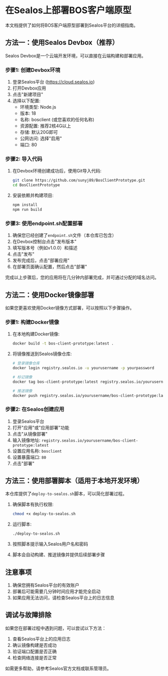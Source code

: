 # 在Sealos上部署BOS客户端原型

本文档提供了如何将BOS客户端原型部署到Sealos平台的详细指南。

## 方法一：使用Sealos Devbox（推荐）

Sealos Devbox是一个云端开发环境，可以直接在云端构建和部署应用。

### 步骤1: 创建Devbox环境

1. 登录Sealos平台 (https://cloud.sealos.io)
2. 打开Devbox应用
3. 点击"新建项目"
4. 选择以下配置:
   - 环境类型: Node.js
   - 版本: 18
   - 名称: bosclient (或您喜欢的任何名称)
   - 资源配置: 推荐2核4G以上
   - 存储: 默认20G即可
   - 公网访问: 选择"启用"
   - 端口: 80

### 步骤2: 导入代码

1. 在Devbox环境创建成功后，使用Git导入代码:
   ```bash
   git clone https://github.com/sunyj89/BosClientPrototype.git
   cd BosClientPrototype
   ```

2. 安装依赖并构建项目:
   ```bash
   npm install
   npm run build
   ```

### 步骤3: 使用endpoint.sh配置部署

1. 确保您已经创建了`endpoint.sh`文件（本仓库已包含）
2. 在Devbox控制台点击"发布版本"
3. 填写版本号（例如v1.0.0）和描述
4. 点击"发布"
5. 发布完成后，点击"部署应用"
6. 在部署页面确认配置，然后点击"部署"

完成以上步骤后，您的应用将在几分钟内部署完成，并可通过分配的域名访问。

## 方法二：使用Docker镜像部署

如果您更喜欢使用Docker镜像方式部署，可以按照以下步骤操作。

### 步骤1: 构建Docker镜像

1. 在本地构建Docker镜像:
   ```bash
   docker build -t bos-client-prototype:latest .
   ```

2. 将镜像推送到Sealos镜像仓库:
   ```bash
   # 登录镜像仓库
   docker login registry.sealos.io -u yourusername -p yourpassword
   
   # 标记镜像
   docker tag bos-client-prototype:latest registry.sealos.io/yourusername/bos-client-prototype:latest
   
   # 推送镜像
   docker push registry.sealos.io/yourusername/bos-client-prototype:latest
   ```

### 步骤2: 在Sealos创建应用

1. 登录Sealos平台
2. 打开"应用"或"应用部署"功能
3. 点击"从镜像部署"
4. 输入镜像地址: `registry.sealos.io/yourusername/bos-client-prototype:latest`
5. 设置应用名称: `bosclient`
6. 设置暴露端口: `80`
7. 点击"部署"

## 方法三：使用部署脚本（适用于本地开发环境）

本仓库提供了`deploy-to-sealos.sh`脚本，可以简化部署过程。

1. 确保脚本有执行权限:
   ```bash
   chmod +x deploy-to-sealos.sh
   ```

2. 运行脚本:
   ```bash
   ./deploy-to-sealos.sh
   ```

3. 按照脚本提示输入Sealos用户名和密码
4. 脚本会自动构建、推送镜像并提供后续部署步骤

## 注意事项

1. 确保您拥有Sealos平台的有效账户
2. 部署后可能需要几分钟时间应用才能完全启动
3. 如果应用无法访问，请检查Sealos平台上的日志信息

## 调试与故障排除

如果您在部署过程中遇到问题，可以尝试以下方法：

1. 查看Sealos平台上的应用日志
2. 确认镜像构建是否成功
3. 验证端口配置是否正确
4. 检查网络连接是否正常

如需更多帮助，请参考Sealos官方文档或联系管理员。 